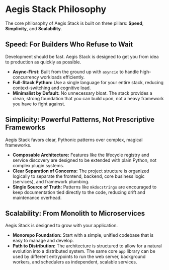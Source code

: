 # Aegis Stack Philosophy

The core philosophy of Aegis Stack is built on three pillars: **Speed**, **Simplicity**, and **Scalability**.

## Speed: For Builders Who Refuse to Wait

Development should be fast. Aegis Stack is designed to get you from idea to production as quickly as possible.

- **Async-First:** Built from the ground up with `asyncio` to handle high-concurrency workloads efficiently.
- **Full-Stack Python:** Use a single language for your entire stack, reducing context-switching and cognitive load.
- **Minimalist by Default:** No unnecessary bloat. The stack provides a clean, strong foundation that you can build upon, not a heavy framework you have to fight against.

## Simplicity: Powerful Patterns, Not Prescriptive Frameworks

Aegis Stack favors clear, Pythonic patterns over complex, magical frameworks.

- **Composable Architecture:** Features like the lifecycle registry and service discovery are designed to be extended with plain Python, not complex plugin systems.
- **Clear Separation of Concerns:** The project structure is organized logically to separate the frontend, backend, core business logic (services), and framework plumbing.
- **Single Source of Truth:** Patterns like `mkdocstrings` are encouraged to keep documentation tied directly to the code, reducing drift and maintenance overhead.

## Scalability: From Monolith to Microservices

Aegis Stack is designed to grow with your application.

- **Monorepo Foundation:** Start with a simple, unified codebase that is easy to manage and develop.
- **Path to Distribution:** The architecture is structured to allow for a natural evolution into a distributed system. The same core `app` library can be used by different entrypoints to run the web server, background workers, and schedulers as independent, scalable services.